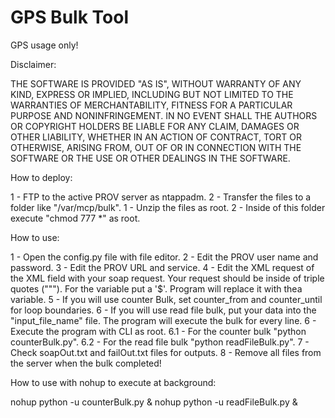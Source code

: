 # GPS Bulk Tool

GPS usage only!


Disclaimer:

THE SOFTWARE IS PROVIDED "AS IS", WITHOUT WARRANTY OF ANY KIND,
EXPRESS OR IMPLIED, INCLUDING BUT NOT LIMITED TO THE WARRANTIES OF
MERCHANTABILITY, FITNESS FOR A PARTICULAR PURPOSE AND
NONINFRINGEMENT. IN NO EVENT SHALL THE AUTHORS OR COPYRIGHT HOLDERS BE
LIABLE FOR ANY CLAIM, DAMAGES OR OTHER LIABILITY, WHETHER IN AN ACTION
OF CONTRACT, TORT OR OTHERWISE, ARISING FROM, OUT OF OR IN CONNECTION
WITH THE SOFTWARE OR THE USE OR OTHER DEALINGS IN THE SOFTWARE.


How to deploy:

1 - FTP to the active PROV server as ntappadm.
2 - Transfer the files to a folder like  "/var/mcp/bulk".
1 - Unzip the files as root.
2 - Inside of this folder execute "chmod 777 *" as root.



How to use:

1 - Open the config.py file with file editor.
2 - Edit the PROV user name and password.
3 - Edit the PROV URL and service.
4 - Edit the XML request of the XML field with your soap request. Your request
should be inside of triple quotes ("""). For the variable put a '$'. Program
will replace it with thea variable.
5 - If you will use counter Bulk, set counter_from and counter_until for loop
boundaries.
6 - If you will use read file bulk, put your data into the "input_file_name"
file. The program will execute the bulk for every line.
6 - Execute the program with CLI as root.
6.1 - For the counter bulk "python counterBulk.py".
6.2 - For the read file bulk "python readFileBulk.py".
7 - Check soapOut.txt and failOut.txt files for outputs.
8 - Remove all files from the server when the bulk completed!



How to use with nohup to execute at background:

nohup python -u counterBulk.py &
nohup python -u readFileBulk.py &
